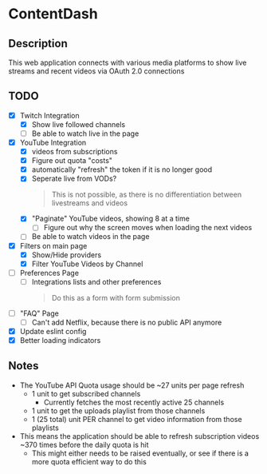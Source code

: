 # ContentDash

## Description

This web application connects with various media platforms to show live streams and recent videos via OAuth 2.0 connections

## TODO

- [x] Twitch Integration
  - [x] Show live followed channels
  - [ ] Be able to watch live in the page
- [x] YouTube Integration
  - [x] videos from subscriptions
  - [x] Figure out quota "costs"
  - [x] automatically "refresh" the token if it is no longer good
  - [x] Seperate live from VODs?
    > This is not possible, as there is no differentiation between livestreams and videos
  - [x] "Paginate" YouTube videos, showing 8 at a time
    - [ ] Figure out why the screen moves when loading the next videos
  - [ ] Be able to watch videos in the page
- [x] Filters on main page
  - [x] Show/Hide providers
  - [x] Filter YouTube Videos by Channel
- [ ] Preferences Page
  - [ ] Integrations lists and other preferences
    > Do this as a form with form submission
- [ ] "FAQ" Page
  - [ ] Can't add Netflix, because there is no public API anymore
- [x] Update eslint config
- [x] Better loading indicators

## Notes

- The YouTube API Quota usage should be ~27 units per page refresh
  - 1 unit to get subscribed channels
    - Currently fetches the most recently active 25 channels
  - 1 unit to get the uploads playlist from those channels
  - 1 (25 total) unit PER channel to get video information from those playlists
- This means the application should be able to refresh subscription videos ~370 times before the daily quota is hit
  - This might either needs to be raised eventually, or see if there is a more quota efficient way to do this
